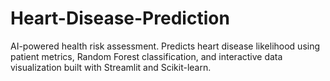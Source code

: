# Heart-Disease-Prediction
AI-powered health risk assessment. Predicts heart disease likelihood using patient metrics, Random Forest classification, and interactive data visualization built with Streamlit and Scikit-learn.
